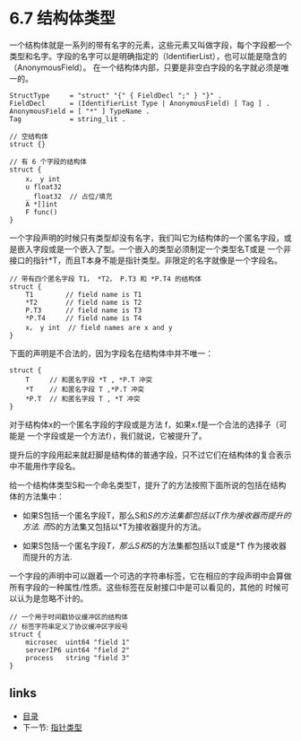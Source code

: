 # 6.7 结构体类型

一个结构体就是一系列的带有名字的元素，这些元素又叫做字段，每个字段都一个类型和名字。字段的名字可以是明确指定的（IdentifierList），也可以能是隐含的（AnonymousField）。 在一个结构体内部，只要是非空白字段的名字就必须是唯一的。

	StructType     = "struct" "{" { FieldDecl ";" } "}" .
	FieldDecl      = (IdentifierList Type | AnonymousField) [ Tag ] .
	AnonymousField = [ "*" ] TypeName .
	Tag            = string_lit .

	// 空结构体
	struct {}
	
	// 有 6 个字段的结构体
	struct {
		x， y int
		u float32
		_ float32  // 占位/填充
		A *[]int
		F func()
	}

一个字段声明的时候只有类型却没有名字，我们叫它为结构体的一个匿名字段，或是嵌入字段或是一个嵌入了型。一个嵌入的类型必须制定一个类型名T或是 一个非接口的指针*T，而且T本身不能是指针类型。非限定的名字就像是一个字段名。

	// 带有四个匿名字段 T1， *T2， P.T3 和 *P.T4 的结构体
	struct {
		T1        // field name is T1
		*T2       // field name is T2
		P.T3      // field name is T3
		*P.T4     // field name is T4
		x， y int  // field names are x and y
	}

下面的声明是不合法的，因为字段名在结构体中并不唯一：

	struct {
		T     // 和匿名字段 *T , *P.T 冲突
		*T    // 和匿名字段 T ,*P.T 冲突
		*P.T  // 和匿名字段 T , *T 冲突
	}

对于结构体x的一个匿名字段的字段或是方法 f，如果x.f是一个合法的选择子（可能是 一个字段或是一个方法f），我们就说，它被提升了。

提升后的字段用起来就赶脚是结构体的普通字段，只不过它们在结构体的复合表示中不能用作字段名。

给一个结构体类型S和一个命名类型T，提升了的方法按照下面所说的包括在结构体的方法集中：

- 如果S包括一个匿名字段T，那么S和*S的方法集都包括以T作为接收器而提升的方法. 而*S的方法集又包括以*T为接收器提升的方法。

- 如果S包括一个匿名字段*T，那么S和*S的方法集都包括以T或是*T 作为接收器而提升的方法.

一个字段的声明中可以跟着一个可选的字符串标签，它在相应的字段声明中会算做所有字段的一种属性/性质。这些标签在反射接口中是可以看见的，其他的 时候可以认为是忽略不计的。

	// 一个用于时间戳协议缓冲区的结构体
	// 标签字符串定义了协议缓冲区字段号
	struct {
		microsec  uint64 "field 1"
		serverIP6 uint64 "field 2"
		process   string "field 3"
	}

## links
  * [目录](<preface.md>)
  * 下一节: [指针类型](<06.8.md>)
